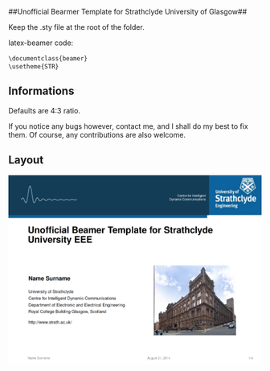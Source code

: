 ##Unofficial Bearmer Template for Strathclyde University of Glasgow##

Keep the .sty file at the root of the folder. 

latex-beamer code:

    \documentclass{beamer}
    \usetheme{STR}

## Informations ##

Defaults are 4:3 ratio.

If you notice any bugs however, contact me, and I shall do my best to fix them. Of course, any contributions are also welcome.

## Layout ##

![alt text]( https://raw.githubusercontent.com/Noktec/Strachlyde-EEE-Beamer-Template/master/template.png "Template")
